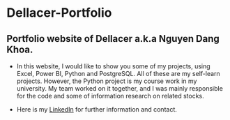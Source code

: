 # Dellacer-Portfolio
## Portfolio website of Dellacer a.k.a Nguyen Dang Khoa.
- In this website, I would like to show you some of my projects, using Excel, Power BI, Python and PostgreSQL. All of these are my self-learn projects. However, the Python project is my course work in my university. My team worked on it together, and I was mainly responsible for the code and some of information research on related stocks.

- Here is my [LinkedIn](https://www.linkedin.com/in/khoa-nguy%E1%BB%85n-23090321b/) for further information and contact.
